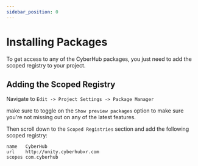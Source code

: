 ```yaml
---
sidebar_position: 0
---
```


# Installing Packages

To get access to any of the CyberHub packages, you just need to add the scoped registry to your project.

## Adding the Scoped Registry

Navigate to  `Edit -> Project Settings -> Package Manager`

make sure to toggle on the `Show preview packages` option to make sure you're not missing out on any of the latest features.

Then scroll down to the `Scoped Registries` section and add the following scoped registry:

```
name   CyberHub
url    http://unity.cyberhubxr.com
scopes com.cyberhub
```